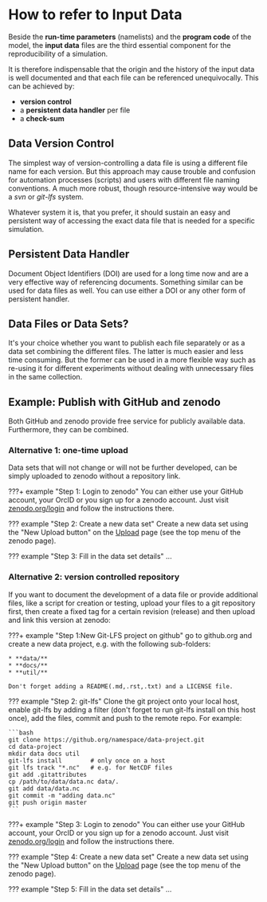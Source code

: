 # How to refer to Input Data

Beside the **run-time parameters** (namelists) and the **program code** of the model, the **input data** files are the third essential component for the reproducibility of a simulation.

It is therefore indispensable that the origin and the history of the input data is well documented and that each file can be referenced unequivocally. This can be achieved by:

* **version control**
* a **persistent data handler** per file
* a **check-sum**



## Data Version Control

The simplest way of version-controlling a data file is using a different file name for each version. But this approach may cause trouble and confusion for automation processes (scripts) and users with different file naming conventions. A much more robust, though resource-intensive way would be a *svn* or *git-lfs* system. 

Whatever system it is, that you prefer, it should sustain an easy and persistent way of accessing the exact data file that is needed for a specific simulation. 



## Persistent Data Handler

Document Object Identifiers (DOI) are used for a long time now and are a very effective way of referencing documents. Something similar can be used for data files as well. You can use either a DOI or any other form of persistent handler.



## Data Files or Data Sets?

It's your choice whether you want to publish each file separately or as a  data set combining the different files. The latter is much easier and less time consuming. But the former can be used in a more flexible way such as re-using it for different experiments without dealing with unnecessary files in the same collection.



## Example: Publish with GitHub and zenodo

Both GitHub and zenodo provide free service for publicly available data. Furthermore, they can be combined.

### Alternative 1: one-time upload

Data sets that will not change or will not be further developed, can be simply uploaded to zenodo without a repository link.

???+ example "Step 1: Login to zenodo"
    You can either use your GitHub account, your OrcID or you sign up for a zenodo account. Just visit [zenodo.org/login](https://zenodo.org/login) and follow the instructions there.

??? example "Step 2: Create a new data set"
    Create a new data set using the "New Upload button" on the [Upload](https://zenodo.org/deposit) page (see the top menu of the zenodo page).

??? example "Step 3: Fill in the data set details"
    ...

### Alternative 2: version controlled repository

If you want to document the development of a data file or provide additional files, like a script for creation or testing, upload your files to a git repository first, then create a fixed tag for a certain revision (release) and then upload and link this version at zenodo:

???+ example "Step 1:New Git-LFS project on github"
    go to github.org and create a new data project, e.g. with the following sub-folders:
    

    * **data/**
    * **docs/**
    * **util/**
    
    Don't forget adding a README(.md,.rst,.txt) and a LICENSE file.

??? example "Step 2: git-lfs"
    Clone the git project onto your local host, enable git-lfs by adding a filter (don't forget to run git-lfs install on this host once), add the files, commit and push to the remote repo. For example:
    
    ```bash
    git clone https://github.org/namespace/data-project.git
    cd data-project
    mkdir data docs util
    git-lfs install        # only once on a host
    git lfs track "*.nc"   # e.g. for NetCDF files
    git add .gitattributes
    cp /path/to/data/data.nc data/.
    git add data/data.nc
    git commit -m "adding data.nc"
    git push origin master
    ```
???+ example "Step 3: Login to zenodo"
    You can either use your GitHub account, your OrcID or you sign up for a zenodo account. Just visit [zenodo.org/login](https://zenodo.org/login) and follow the instructions there.

??? example "Step 4: Create a new data set"
    Create a new data set using the "New Upload button" on the [Upload](https://zenodo.org/deposit) page (see the top menu of the zenodo page).

??? example "Step 5: Fill in the data set details"
    ...

